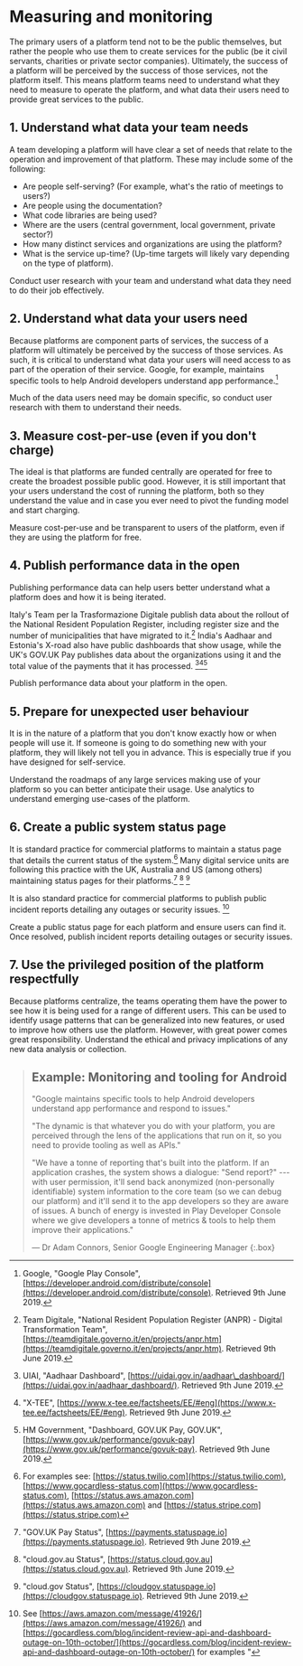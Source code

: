 # Measuring and monitoring

The primary users of a platform tend not to be the public themselves, but rather the people who use them to create services for the public (be it civil servants, charities or private sector companies). Ultimately, the success of a platform will be perceived by the success of those services, not the platform itself. This means platform teams need to understand what they need to measure to operate the platform, and what data their users need to provide great services to the public.

## 1. Understand what data your team needs

A team developing a platform will have clear a set of needs that relate to the operation and improvement of that platform. These may include some of the following:

* Are people self-serving? (For example, what's the ratio of meetings to users?)
* Are people using the documentation?
* What code libraries are being used?
* Where are the users (central government, local government, private sector?)
* How many distinct services and organizations are using the platform?
* What is the service up-time? (Up-time targets will likely vary depending on the type of platform).

Conduct user research with your team and understand what data they need to do their job effectively.

## 2. Understand what data your users need

Because platforms are component parts of services, the success of a platform will ultimately be perceived by the success of those services. As such, it is critical to understand what data your users will need access to as part of the operation of their service. Google, for example, maintains specific tools to help Android developers understand app performance.[^1]

Much of the data users need may be domain specific, so conduct user research with them to understand their needs.

## 3. Measure cost-per-use (even if you don't charge)

The ideal is that platforms are funded centrally are operated for free to create the broadest possible public good. However, it is still important that your users understand the cost of running the platform, both so they understand the value and in case you ever need to pivot the funding model and start charging.

Measure cost-per-use and be transparent to users of the platform, even if they are using the platform for free.

## 4. Publish performance data in the open

Publishing performance data can help users better understand what a platform does and how it is being iterated.

Italy's Team per la Trasformazione Digitale publish data about the rollout of the National Resident Population Register, including register size and the number of municipalities that have migrated to it.[^2] India's Aadhaar and Estonia's X-road also have public dashboards that show usage, while the UK's GOV.UK Pay publishes data about the organizations using it and the total value of the payments that it has processed. [^3][^4][^5]

Publish performance data about your platform in the open.

## 5. Prepare for unexpected user behaviour

It is in the nature of a platform that you don't know exactly how or when people will use it. If someone is going to do something new with your platform, they will likely not tell you in advance. This is especially true if you have designed for self-service. 

Understand the roadmaps of any large services making use of your platform so you can better anticipate their usage. Use analytics to understand emerging use-cases of the platform.

## 6. Create a public system status page

It is standard practice for commercial platforms to maintain a status page that details the current status of the system.[^6] Many digital service units are following this practice with the UK, Australia and US (among others) maintaining status pages for their platforms.[^7] [^8] [^9]

It is also standard practice for commercial platforms to publish public incident reports detailing any outages or security issues. [^10]

Create a public status page for each platform and ensure users can find it. Once resolved, publish incident reports detailing outages or security issues.

## 7. Use the privileged position of the platform respectfully

Because platforms centralize, the teams operating them have the power to see how it is being used for a range of different users. This can be used to identify usage patterns that can be generalized into new features, or used to improve how others use the platform. However, with great power comes great responsibility. Understand the ethical and privacy implications of any new data analysis or collection.

> ## Example: Monitoring and tooling for Android
> 
> "Google maintains specific tools to help Android developers understand app performance and respond to issues."
> 
> "The dynamic is that whatever you do with your platform, you are perceived through the lens of the applications that run on it, so you need to provide tooling as well as APIs."
> 
> "We have a tonne of reporting that's built into the platform. If an application crashes, the system shows a dialogue: "Send report?" --- with user permission, it'll send back anonymized (non-personally identifiable) system information to the core team (so we can debug our platform) and it'll send it to the app developers so they are aware of issues. A bunch of energy is invested in Play Developer Console where we give developers a tonne of metrics & tools to help them improve their applications."
> 
> — Dr Adam Connors, Senior Google Engineering Manager
{:.box}

[^1]:   Google, "Google Play Console", [https://developer.android.com/distribute/console](https://developer.android.com/distribute/console). Retrieved 9th June 2019.

[^2]:   Team Digitale, "National Resident Population Register (ANPR) - Digital Transformation Team", [https://teamdigitale.governo.it/en/projects/anpr.htm](https://teamdigitale.governo.it/en/projects/anpr.htm). Retrieved 9th June 2019.

[^3]:   UIAI, "Aadhaar Dashboard", [https://uidai.gov.in/aadhaar\_dashboard/](https://uidai.gov.in/aadhaar_dashboard/). Retrieved 9th June 2019.

[^4]:   "X-TEE", [https://www.x-tee.ee/factsheets/EE/#eng](https://www.x-tee.ee/factsheets/EE/#eng). Retrieved 9th June 2019.

[^5]:   HM Government, "Dashboard, GOV.UK Pay,  GOV.UK", [https://www.gov.uk/performance/govuk-pay](https://www.gov.uk/performance/govuk-pay). Retrieved 9th June 2019.

[^6]:   For examples see: [https://status.twilio.com](https://status.twilio.com), [https://www.gocardless-status.com](https://www.gocardless-status.com), [https://status.aws.amazon.com](https://status.aws.amazon.com) and [https://status.stripe.com](https://status.stripe.com)

[^7]:   "GOV.UK Pay Status", [https://payments.statuspage.io](https://payments.statuspage.io). Retrieved 9th June 2019.

[^8]:   "cloud.gov.au Status", [https://status.cloud.gov.au](https://status.cloud.gov.au). Retrieved 9th June 2019.

[^9]:   "cloud.gov Status", [https://cloudgov.statuspage.io](https://cloudgov.statuspage.io). Retrieved 9th June 2019.

[^10]:  See [https://aws.amazon.com/message/41926/](https://aws.amazon.com/message/41926/) and [https://gocardless.com/blog/incident-review-api-and-dashboard-outage-on-10th-october/](https://gocardless.com/blog/incident-review-api-and-dashboard-outage-on-10th-october/) for examples "

